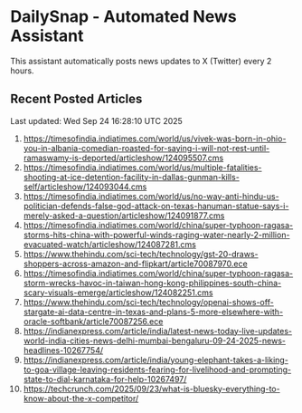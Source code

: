 # DailySnap - Automated News Assistant

This assistant automatically posts news updates to X (Twitter) every 2 hours.

## Recent Posted Articles

Last updated: Wed Sep 24 16:28:10 UTC 2025

1. https://timesofindia.indiatimes.com/world/us/vivek-was-born-in-ohio-you-in-albania-comedian-roasted-for-saying-i-will-not-rest-until-ramaswamy-is-deported/articleshow/124095507.cms
2. https://timesofindia.indiatimes.com/world/us/multiple-fatalities-shooting-at-ice-detention-facility-in-dallas-gunman-kills-self/articleshow/124093044.cms
3. https://timesofindia.indiatimes.com/world/us/no-way-anti-hindu-us-politician-defends-false-god-attack-on-texas-hanuman-statue-says-i-merely-asked-a-question/articleshow/124091877.cms
4. https://timesofindia.indiatimes.com/world/china/super-typhoon-ragasa-storms-hits-china-with-powerful-winds-raging-water-nearly-2-million-evacuated-watch/articleshow/124087281.cms
5. https://www.thehindu.com/sci-tech/technology/gst-20-draws-shoppers-across-amazon-and-flipkart/article70087970.ece
6. https://timesofindia.indiatimes.com/world/china/super-typhoon-ragasa-storm-wrecks-havoc-in-taiwan-hong-kong-philippines-south-china-scary-visuals-emerge/articleshow/124082251.cms
7. https://www.thehindu.com/sci-tech/technology/openai-shows-off-stargate-ai-data-centre-in-texas-and-plans-5-more-elsewhere-with-oracle-softbank/article70087256.ece
8. https://indianexpress.com/article/india/latest-news-today-live-updates-world-india-cities-news-delhi-mumbai-bengaluru-09-24-2025-news-headlines-10267754/
9. https://indianexpress.com/article/india/young-elephant-takes-a-liking-to-goa-village-leaving-residents-fearing-for-livelihood-and-prompting-state-to-dial-karnataka-for-help-10267497/
10. https://techcrunch.com/2025/09/23/what-is-bluesky-everything-to-know-about-the-x-competitor/
